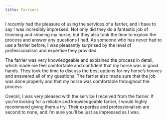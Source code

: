 ```yaml
---
title: farriers
---
```


I recently had the pleasure of using the services of a farrier, and I have to say I was incredibly impressed. Not only did they do a fantastic job of trimming and shoeing my horse, but they also took the time to explain the process and answer any questions I had. As someone who has never had to use a farrier before, I was pleasantly surprised by the level of professionalism and expertise they provided.

The farrier was very knowledgeable and explained the process in detail, which made me feel comfortable and confident that my horse was in good hands. They took the time to discuss the best options for my horse’s hooves and answered all of my questions. The farrier also made sure that the job was done properly and that my horse was comfortable throughout the process.

Overall, I was very pleased with the service I received from the farrier. If you’re looking for a reliable and knowledgeable farrier, I would highly recommend giving them a try. Their expertise and professionalism are second to none, and I’m sure you’ll be just as impressed as I was.